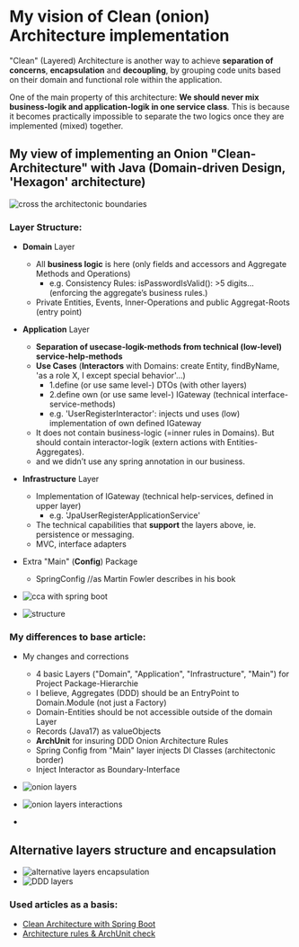 # My vision of Clean (onion) Architecture implementation

"Clean" (Layered) Architecture is another way to achieve <b>separation of concerns</b>, <b>encapsulation</b> and <b>decoupling</b>, by grouping code units based on their domain and functional role within the application. 

One of the main property of this architecture:
<b>We should never mix business-logik and application-logik in one service class</b>.
This is because it becomes practically impossible to separate the two logics once they are implemented (mixed) together.

## My view of implementing an Onion "Clean-Architecture" with Java (Domain-driven Design, 'Hexagon' architecture) 
 
![cross the architectonic boundaries](/docs/img/onion1.JPG)


### Layer Structure:
- <b>Domain</b> Layer
  - All <b>business logic</b> is here (only fields and accessors and Aggregate Methods and Operations)
    - e.g. Consistency Rules: isPasswordIsValid(): >5 digits... (enforcing the aggregate’s business rules.)
  - Private Entities, Events, Inner-Operations and public Aggregat-Roots (entry point)

- <b>Application</b> Layer
  - <b>Separation of usecase-logik-methods from technical (low-level) service-help-methods</b>
  - <b>Use Cases</b> (<b>Interactors</b> with Domains: create Entity, findByName, 'as a role X, I except special behavior'...)
    - 1.define (or use same level-) DTOs (with other layers)
    - 2.define own (or use same level-) IGateway (technical interface-service-methods) 
    - e.g. 'UserRegisterInteractor': injects und uses (low) implementation of own defined IGateway
  - It does not contain business-logic (=inner rules in Domains). But should contain interactor-logik (extern actions with Entities-Aggregates).
  - and we didn’t use any spring annotation in our business.
- <b>Infrastructure</b> Layer
  - Implementation of IGateway (technical help-services, defined in upper layer)
    - e.g. 'JpaUserRegisterApplicationService'
  - The technical capabilities that <b>support</b> the layers above, ie. persistence or messaging.
  - MVC, interface adapters
- Extra "Main" (<b>Config</b>) Package
  - SpringConfig //as Martin Fowler describes in his book

- ![cca with spring boot](/docs/img/boot-cca.jpg)

- ![structure](/docs/img/onion0.jpg)

### My differences to base article:
- My changes and corrections
    - 4 basic Layers ("Domain", "Application", "Infrastructure", "Main") for Project Package-Hierarchie 
    - I believe, Aggregates (DDD) should be an EntryPoint to Domain.Module (not just a Factory)
    - Domain-Entities should be not accessible outside of the domain Layer
    - Records (Java17) as valueObjects
    - <b>ArchUnit</b> for insuring DDD Onion Architecture Rules
    - Spring Config from "Main" layer injects DI Classes (architectonic border)
    - Inject Interactor as Boundary-Interface


- ![onion layers](/docs/img/onion3.JPG)
- ![onion layers interactions](/docs/img/onion2.JPG)
- 
## Alternative layers structure and encapsulation

- ![alternative layers encapsulation](/docs/img/other_layers.JPG)
- ![DDD layers](/docs/img/ddd_layers.jpg)

### Used articles as a basis:

- [Clean Architecture with Spring Boot](https://www.baeldung.com/spring-boot-clean-architecture)
- [Architecture rules & ArchUnit check](https://www.jvt.me/posts/2022/01/28/spring-boot-onion-architecture/)

